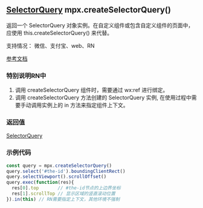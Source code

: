 ## [SelectorQuery](https://developers.weixin.qq.com/miniprogram/dev/api/wxml/SelectorQuery.html) mpx.createSelectorQuery()

返回一个 SelectorQuery 对象实例。在自定义组件或包含自定义组件的页面中，应使用 this.createSelectorQuery() 来代替。

支持情况： 微信、支付宝、web、RN

[参考文档](https://developers.weixin.qq.com/miniprogram/dev/api/wxml/wx.createSelectorQuery.html)

### 特别说明RN中
1. 调用 createSelectorQuery 组件时，需要通过 wx:ref 进行绑定。
2. 调用 createSelectorQuery 方法创建的 SelectorQuery 实例, 在使用过程中需要手动调用实例上的 in 方法来指定组件上下文。


### 返回值
[SelectorQuery](https://developers.weixin.qq.com/miniprogram/dev/api/wxml/SelectorQuery.html)

### 示例代码
```js
const query = mpx.createSelectorQuery()
query.select('#the-id').boundingClientRect()
query.selectViewport().scrollOffset()
query.exec(function(res){
  res[0].top       // #the-id节点的上边界坐标
  res[1].scrollTop // 显示区域的竖直滚动位置
}).in(this) // RN需要指定上下文，其他环境不强制
```